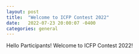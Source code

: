```yaml
---
layout: post
title:  "Welcome to ICFP Contest 2022"
date:   2022-07-23 20:00:07 -0400
categories: general
---
```


Hello Participants! Welcome to ICFP Contest 2022!
